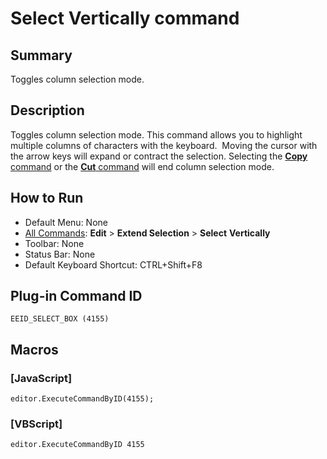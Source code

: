 # Select Vertically command

## Summary

Toggles column selection mode.

## Description

Toggles column selection mode. This command allows you to highlight multiple
columns of characters with the keyboard.  Moving the cursor with the
arrow keys will expand or contract the selection. Selecting the
[**Copy** command](edit_copy) or the
[**Cut** command](edit_cut) will end column selection
mode.

## How to Run

- Default Menu: None
- [All Commands](../tools/all_commands): **Edit** \> **Extend Selection** \> **Select**
**Vertically**
- Toolbar: None
- Status Bar: None
- Default Keyboard Shortcut: CTRL+Shift+F8

## Plug-in Command ID

```
EEID_SELECT_BOX (4155)```

## Macros

### \[JavaScript\]

```
editor.ExecuteCommandByID(4155);
```

### \[VBScript\]

```
editor.ExecuteCommandByID 4155
```
